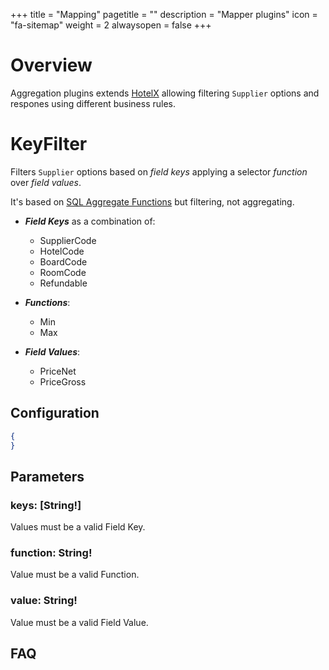 +++
title = "Mapping"
pagetitle = ""
description = "Mapper plugins"
icon = "fa-sitemap"
weight = 2
alwaysopen = false
+++

 # Overview

 Aggregation plugins extends [HotelX](/hotelx/) allowing filtering `Supplier` options and respones using different business rules.

# KeyFilter

Filters `Supplier` options based on _field keys_ applying a selector _function_ over _field values_. 

It's based on [SQL Aggregate Functions](https://www.postgresql.org/docs/current/static/functions-aggregate.html) but filtering, not aggregating.

* **_Field Keys_** as a combination of:

    * SupplierCode
    * HotelCode
    * BoardCode
    * RoomCode
    * Refundable
* **_Functions_**:
    * Min
    * Max
* **_Field Values_**:
    * PriceNet
    * PriceGross

## Configuration

```json
{
}
```

## Parameters

### keys: [String!]
Values must be a valid Field Key.

### function: String!
Value must be a valid Function.

### value: String!
Value must be a valid Field Value.


## FAQ

 
 